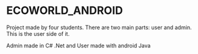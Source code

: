 # ECOWORLD_ANDROID
Project made by four students. There are two main parts: user and admin. This is the user side of it.

Admin made in C# .Net and User made with android Java

